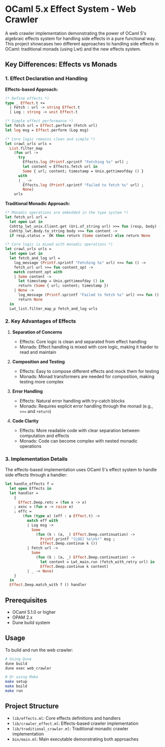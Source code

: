 # OCaml 5.x Effect System - Web Crawler

A web crawler implementation demonstrating the power of OCaml 5's algebraic effects system for handling side effects in a pure functional way. This project showcases two different approaches to handling side effects in OCaml: traditional monads (using Lwt) and the new effects system.

## Key Differences: Effects vs Monads

### 1. Effect Declaration and Handling

**Effects-based Approach:**
```ocaml
(* Define effects *)
type _ Effect.t +=
  | Fetch : url -> string Effect.t
  | Log : string -> unit Effect.t

(* Simple effect performance *)
let fetch url = Effect.perform (Fetch url)
let log msg = Effect.perform (Log msg)

(* Core logic remains clean and simple *)
let crawl_urls urls =
  List.filter_map
    (fun url ->
      try
        Effects.log (Printf.sprintf "Fetching %s" url) ;
        let content = Effects.fetch url in
        Some { url; content; timestamp = Unix.gettimeofday () }
      with
      | _ ->
        Effects.log (Printf.sprintf "Failed to fetch %s" url) ;
        None)
    urls
```

**Traditional Monadic Approach:**
```ocaml
(* Monadic operations are embedded in the type system *)
let fetch_url url =
  let open Lwt in
  Cohttp_lwt_unix.Client.get (Uri.of_string url) >>= fun (resp, body) ->
  Cohttp_lwt.Body.to_string body >>= fun content ->
  if resp.status = `OK then return (Some content) else return None

(* Core logic is mixed with monadic operations *)
let crawl_urls urls =
  let open Lwt in
  let fetch_and_log url =
    log_message (Printf.sprintf "Fetching %s" url) >>= fun () ->
    fetch_url url >>= fun content_opt ->
    match content_opt with
    | Some content ->
      let timestamp = Unix.gettimeofday () in
      return (Some { url; content; timestamp })
    | None ->
      log_message (Printf.sprintf "Failed to fetch %s" url) >>= fun () ->
      return None
  in
  Lwt_list.filter_map_p fetch_and_log urls
```

### 2. Key Advantages of Effects

1. **Separation of Concerns**
   - Effects: Core logic is clean and separated from effect handling
   - Monads: Effect handling is mixed with core logic, making it harder to read and maintain

2. **Composition and Testing**
   - Effects: Easy to compose different effects and mock them for testing
   - Monads: Monad transformers are needed for composition, making testing more complex

3. **Error Handling**
   - Effects: Natural error handling with try-catch blocks
   - Monads: Requires explicit error handling through the monad (e.g., `>>=` and `return`)

4. **Code Clarity**
   - Effects: More readable code with clear separation between computation and effects
   - Monads: Code can become complex with nested monadic operations

### 3. Implementation Details

The effects-based implementation uses OCaml 5's effect system to handle side effects through a handler:

```ocaml
let handle_effects f =
  let open Effects in
  let handler =
    {
      Effect.Deep.retc = (fun x -> x)
    ; exnc = (fun e -> raise e)
    ; effc =
        (fun (type a) (eff : a Effect.t) ->
          match eff with
          | Log msg ->
            Some
              (fun (k : (a, _) Effect.Deep.continuation) ->
                Printf.printf "[LOG] %s\n%!" msg ;
                Effect.Deep.continue k ())
          | Fetch url ->
            Some
              (fun (k : (a, _) Effect.Deep.continuation) ->
                let content = Lwt_main.run (fetch_with_retry url) in
                Effect.Deep.continue k content)
          | _ -> None)
    }
  in
  Effect.Deep.match_with f () handler
```

## Prerequisites

- OCaml 5.1.0 or higher
- OPAM 2.x
- Dune build system

## Usage

To build and run the web crawler:

```bash
# Using Dune
dune build
dune exec web_crawler

# Or using Make
make setup
make build
make run
```

## Project Structure

- `lib/effects.ml`: Core effects definitions and handlers
- `lib/crawler_effect.ml`: Effects-based crawler implementation
- `lib/traditional_crawler.ml`: Traditional monadic crawler implementation
- `bin/main.ml`: Main executable demonstrating both approaches
